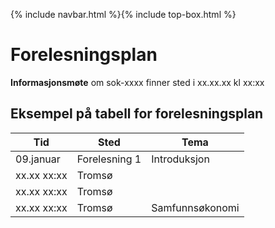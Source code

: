 {% include navbar.html %}{% include top-box.html %}
# Forelesningsplan  

**Informasjonsmøte** om sok-xxxx finner sted i xx.xx.xx kl xx:xx    


## Eksempel på tabell for forelesningsplan

| Tid            | Sted            | Tema               |
|----------------|-----------------|--------------------|
|09.januar       |Forelesning 1    |Introduksjon                |
|xx.xx  xx:xx    |Tromsø           |             |
|xx.xx  xx:xx    |Tromsø           |                  |
|xx.xx  xx:xx    |Tromsø           |Samfunnsøkonomi     |
   





